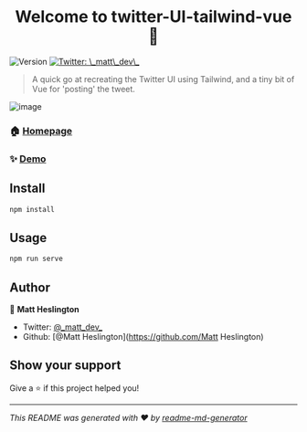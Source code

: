 <h1 align="center">Welcome to twitter-UI-tailwind-vue 👋</h1>
<p>
  <img alt="Version" src="https://img.shields.io/badge/version-0.1.0-blue.svg?cacheSeconds=2592000" />
  <a href="https://twitter.com/\_matt\_dev\_" target="_blank">
    <img alt="Twitter: \_matt\_dev\_" src="https://img.shields.io/twitter/follow/\_matt\_dev\_.svg?style=social" />
  </a>
</p>

> A quick go at recreating the Twitter UI using Tailwind, and a tiny bit of Vue for 'posting' the tweet.

![image](https://user-images.githubusercontent.com/8208896/89635093-07e25e00-d8d9-11ea-9a0e-e86f6a55653f.png)

### 🏠 [Homepage](https://github.com/MattHeslington/Twitter-UI-with-Tailwind-Vue)

### ✨ [Demo](https://twitter-ui-with-tailwind-vue.vercel.app/)

## Install

```sh
npm install
```

## Usage

```sh
npm run serve
```

## Author

👤 **Matt Heslington**

* Twitter: [@\_matt\_dev\_](https://twitter.com/\_matt\_dev\_)
* Github: [@Matt Heslington](https://github.com/Matt Heslington)

## Show your support

Give a ⭐️ if this project helped you!

***
_This README was generated with ❤️ by [readme-md-generator](https://github.com/kefranabg/readme-md-generator)_